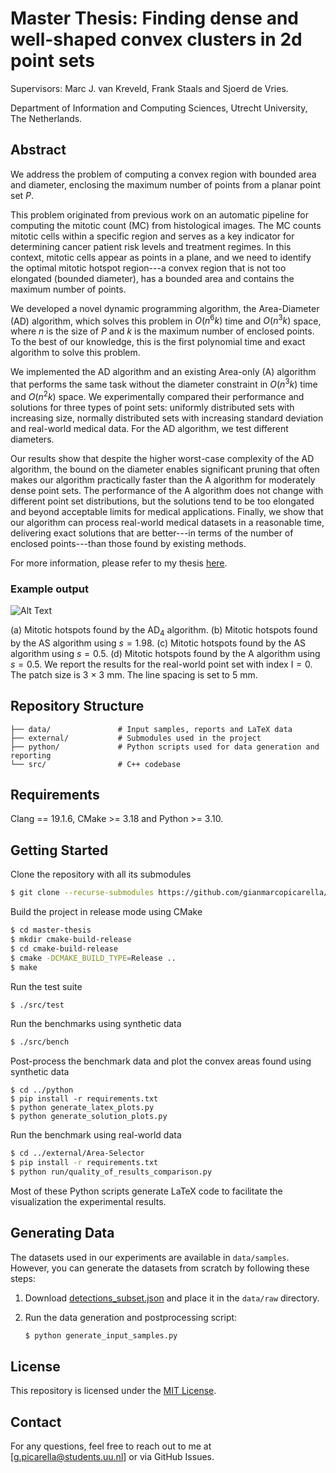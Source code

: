# Master Thesis: Finding dense and well-shaped convex clusters in 2d point sets
Supervisors: Marc J. van Kreveld, Frank Staals and Sjoerd de Vries.

Department of Information and Computing Sciences, Utrecht University, The Netherlands.

## Abstract

We address the problem of computing a convex region with bounded area and diameter, enclosing the maximum number of points from a planar point set $P$.

This problem originated from previous work on an automatic pipeline for computing the mitotic count (MC) from histological images. The MC counts mitotic cells within a specific region and serves as a key indicator for determining cancer patient risk levels and treatment regimes. In this context, mitotic cells appear as points in a plane, and we need to identify the optimal mitotic hotspot region---a convex region that is not too elongated (bounded diameter), has a bounded area and contains the maximum number of points. 

We developed a novel dynamic programming algorithm, the Area-Diameter (AD) algorithm, which solves this problem in $O(n^6k)$ time and $O(n^3k)$ space, where $n$ is the size of $P$ and $k$ is the maximum number of enclosed points. To the best of our knowledge, this is the first polynomial time and exact algorithm to solve this problem.

We implemented the AD algorithm and an existing Area-only (A) algorithm that performs the same task without the diameter constraint in $O(n^3k)$ time and $O(n^2k)$ space. We experimentally compared their performance and solutions for three types of point sets: uniformly distributed sets with increasing size, normally distributed sets with increasing standard deviation and real-world medical data. For the AD algorithm, we test different diameters. 

Our results show that despite the higher worst-case complexity of the AD algorithm, the bound on the diameter enables significant pruning that often makes our algorithm practically faster than the A algorithm for moderately dense point sets. The performance of the A algorithm does not change with different point set distributions, but the solutions tend to be too elongated and beyond acceptable limits for medical applications. Finally, we show that our algorithm can process real-world medical datasets in a reasonable time, delivering exact solutions that are better---in terms of the number of enclosed points---than those found by existing methods.

For more information, please refer to my thesis [here](https://github.com/gianmarcopicarella/master-thesis/blob/main/data/picarella-master_thesis_v4.pdf).

### Example output
![Alt Text](https://github.com/gianmarcopicarella/master-thesis/blob/f3332a024c38767f42cb01aae80b2cbe93c10f60/data/example-areas.png)

(a) Mitotic hotspots found by the $\text{AD}_4$ algorithm. (b) Mitotic hotspots found by the AS algorithm using $s=1.98$. (c) Mitotic hotspots found by the AS algorithm using $s=0.5$. (d) Mitotic hotspots found by the A algorithm using $s=0.5$. We report the results for the real-world point set with index $\text{I}=0$. The patch size is $3$ $\times$ $3$ mm. The line spacing is set to $5$ $\text{mm}$.

## Repository Structure

```
├── data/               # Input samples, reports and LaTeX data
├── external/           # Submodules used in the project
├── python/             # Python scripts used for data generation and reporting
└── src/                # C++ codebase
```

## Requirements

Clang == 19.1.6, CMake >= 3.18 and Python >= 3.10.

## Getting Started

Clone the repository with all its submodules

```sh
$ git clone --recurse-submodules https://github.com/gianmarcopicarella/master-thesis.git
```

Build the project in release mode using CMake

```sh
$ cd master-thesis
$ mkdir cmake-build-release
$ cd cmake-build-release
$ cmake -DCMAKE_BUILD_TYPE=Release ..
$ make
```

Run the test suite

```sh
$ ./src/test
```

Run the benchmarks using synthetic data
```bash
$ ./src/bench
```

Post-process the benchmark data and plot the convex areas found using synthetic data

```
$ cd ../python
$ pip install -r requirements.txt
$ python generate_latex_plots.py
$ python generate_solution_plots.py
```

Run the benchmark using real-world data
```bash
$ cd ../external/Area-Selector
$ pip install -r requirements.txt
$ python run/quality_of_results_comparison.py
```

Most of these Python scripts generate LaTeX code to facilitate the visualization the experimental results.

## Generating Data

The datasets used in our experiments are available in `data/samples`. However, you can generate the datasets from scratch by following these steps:

1. Download [detections_subset.json](https://drive.google.com/file/d/1aHM7tw1oLBKeqv6VaCwpLoY8x4KPVu5i/view?usp=drive_link) and place it in the `data/raw` directory.
2. Run the data generation and postprocessing script:

   ```bash
   $ python generate_input_samples.py
   ```

## License

This repository is licensed under the [MIT License](LICENSE).

## Contact

For any questions, feel free to reach out to me at [[g.picarella@students.uu.nl](mailto\:g.picarella@students.uu.nl)] or via GitHub Issues.

